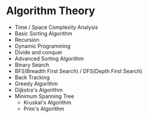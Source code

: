 # Algorithm Theory

- Time / Space Complexity Analysis
- Basic Sorting Algorithm
- Recursion
- Dynamic Programming
- Divide and conquer
- Advanced Sorting Algorithm
- Binary Search
- BFS(Breadth First Search) / DFS(Depth First Search)
- Back Tracking
- Greedy Algorithm
- Dijkstra's Algorithm
- Minimum Spanning Tree
  - Kruskal's Algorithm
  - Prim's Algorithm
